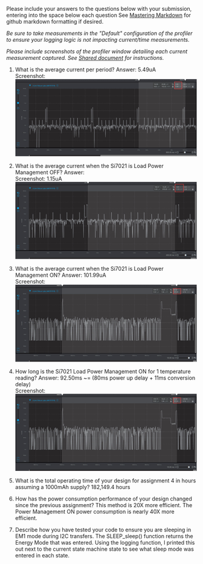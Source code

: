 Please include your answers to the questions below with your submission, entering into the space below each question
See [Mastering Markdown](https://guides.github.com/features/mastering-markdown/) for github markdown formatting if desired.

*Be sure to take measurements in the "Default" configuration of the profiler to ensure your logging logic is not impacting current/time measurements.*

*Please include screenshots of the profiler window detailing each current measurement captured.  See [Shared document](https://docs.google.com/document/d/1Ro9G2Nsr_ZXDhBYJ6YyF9CPivb--6UjhHRmVhDGySag/edit?usp=sharing) for instructions.* 

1. What is the average current per period?
   Answer: 5.49uA
   <br>Screenshot:  
   ![Avg_current_per_period](screenshots/assignment4/avg_current_per_period.jpg)  

2. What is the average current when the Si7021 is Load Power Management OFF?
   Answer:
   <br>Screenshot: 1.15uA
   ![Avg_current_LPM_Off](screenshots/assignment4/avg_current_lpm_off.jpg)  

3. What is the average current when the Si7021 is Load Power Management ON?
   Answer: 101.99uA
   <br>Screenshot:  
   ![Avg_current_LPM_Off](screenshots/assignment4/avg_current_lpm_on.jpg)  

4. How long is the Si7021 Load Power Management ON for 1 temperature reading?
   Answer: 92.50ms ~= (80ms power up delay + 11ms conversion delay)
   <br>Screenshot:  
   ![duration_lpm_on](screenshots/assignment4/avg_current_lpm_on.jpg)  

5. What is the total operating time of your design for assignment 4 in hours assuming a 1000mAh supply?
182,149.4 hours

6. How has the power consumption performance of your design changed since the previous assignment?
This method is 20X more efficient.  The Power Management ON power consumption is nearly 40X more efficient.

7. Describe how you have tested your code to ensure you are sleeping in EM1 mode during I2C transfers.
The SLEEP_sleep() function returns the Energy Mode that was entered.  Using the logging function, I printed this out next to the current state machine state to see what sleep mode was entered in each state.